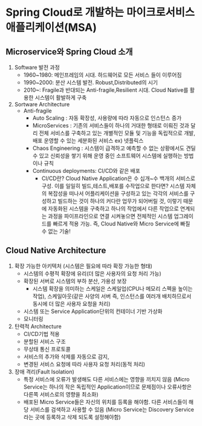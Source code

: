 # Spring Cloud로 개발하는 마이크로서비스 애플리케이션(MSA)

## Microservice와 Spring Cloud 소개
1. Software 발전 과정
    * 1960~1980: 메인프레임의 시대. 하드웨어로 모든 서비스 들이 이루어짐
    * 1990~2000: 분산 시스템 발전. Robust,Distributed의 시기
    * 2010~: Fragile과 반대되는 Anti-fragile,Resilient 시대. Cloud Native를 활용한 시스템이 활발하게 구축
2. Sortware Architecture
    * Anti-fragile
        - Auto Scaling : 자동 확장성, 사용량에 따라 자동으로 인스턴스 증가
        - MicroServices : 기존의 서비스들이 하나의 거대한 형태로 이뤄진 것과 달리 전체 서비스를 구축하고 있는 개별적인 모듈 및 기능을 독립적으로 개발,배포 운영할 수 있는 세분화된 서비스 ex) 넷플릭스
        - Chaos Engineering : 시스템이 급격하고 예측할 수 없는 상황에서도 견딜 수 있고 신뢰성을 쌓기 위해 운영 중인 소프트웨어 시스템에 실행하는 방법이나 규칙
        - Continuous deployments: CI/CD와 같은 배포
            + CI/CD란? Cloud Native Application은 수 십개~수 백개의 서비스로 구성. 이를 일일히 빌드,테스트,배포를 수작업으로 한다면? 시스템 자체의 복잡성을 떠나서 어플리케이션을 구성하고 있는 각각의 서비스를 구성하고 빌드하는 것이 하나의 커다란 업무가 되어버릴 것, 이렇기 때문에 자동화된 시스템을 구축하고 하나의 작업에서 다른 작업으로 연계되는 과정을 파이프라인으로 연결 시켜놓으면 전체적인 시스템 업그레이드를 빠르게 적용 가능. 즉, Cloud Native와 Micro Service에 빠질 수 없는 기술!

## Cloud Native Architecture
1. 확장 가능한 아키텍처 (시스템은 필요에 따라 확장 가능한 형태)
    * 시스템의 수평적 확장에 유리(더 많은 사용자의 요청 처리 가능)
    * 확장된 서버로 시스템의 부하 분산, 가용성 보장
        - 시스템 확장을 의미하는 스케일은 스케일업(CPU나 메모리 스펙을 높이는 작업), 스케일아웃(같은 사양의 서버 즉, 인스턴스를 여러개 배치하므로서 동시에 더 많은 사용자 요청을 처리) 
    * 시스템 또는 Service Application단위의 컨테이너 기반 가상화
    * 모니터링
2. 탄력적 Architecture
    * CI/CD기법 적용
    * 분할된 서비스 구조
    * 무상태 통신 프로토콜
    * 서비스의 추가와 삭제를 자동으로 감지,
    * 변경된 서비스 요청에 따라 사용자 요청 처리(동적 처리)
3. 장애 격리(Fault Isolation)
    * 특정 서비스에 오류가 발생해도 다른 서비스에는 영향을 끼치지 않음 (Micro Service는 하나의 작은 독립적인 Application이므로 문제점이나 오류사항은 다른쪽 서비스로의 영향을 최소화)
    * 배포된 Micro Service들은 자신의 위치를 등록을 해야함. 다른 서비스들이 해당 서비스를 검색하고 사용할 수 있음 (Micro Service는 Discovery Service라는 곳에 등록하고 삭제 되도록 설정해야함)
